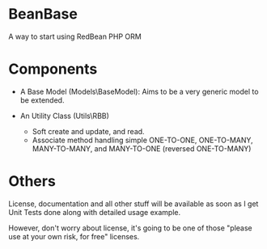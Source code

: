 BeanBase
========

A way to start using RedBean PHP ORM

Components
========

* A Base Model (Models\BaseModel): Aims to be a very generic model to be extended.

* An Utility Class (Utils\RBB)
  * Soft create and update, and read.
  * Associate method handling simple ONE-TO-ONE, ONE-TO-MANY, MANY-TO-MANY, and MANY-TO-ONE (reversed ONE-TO-MANY)

Others
========

License, documentation and all other stuff will be available as soon as I get Unit Tests done along with detailed usage example.

However, don't worry about license, it's going to be one of those "please use at your own risk, for free" licenses.